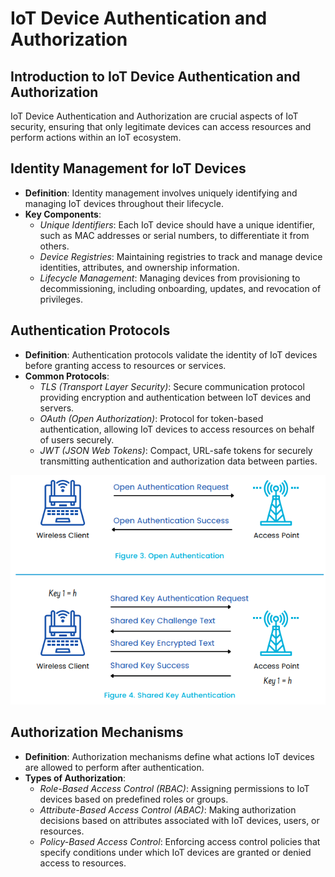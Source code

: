 # IoT Device Authentication and Authorization

## Introduction to IoT Device Authentication and Authorization

IoT Device Authentication and Authorization are crucial aspects of IoT security, ensuring that only legitimate devices can access resources and perform actions within an IoT ecosystem.

## Identity Management for IoT Devices

- **Definition**: Identity management involves uniquely identifying and managing IoT devices throughout their lifecycle.
- **Key Components**:
  - *Unique Identifiers*: Each IoT device should have a unique identifier, such as MAC addresses or serial numbers, to differentiate it from others.
  - *Device Registries*: Maintaining registries to track and manage device identities, attributes, and ownership information.
  - *Lifecycle Management*: Managing devices from provisioning to decommissioning, including onboarding, updates, and revocation of privileges.

## Authentication Protocols

- **Definition**: Authentication protocols validate the identity of IoT devices before granting access to resources or services.
- **Common Protocols**:
  - *TLS (Transport Layer Security)*: Secure communication protocol providing encryption and authentication between IoT devices and servers.
  - *OAuth (Open Authorization)*: Protocol for token-based authentication, allowing IoT devices to access resources on behalf of users securely.
  - *JWT (JSON Web Tokens)*: Compact, URL-safe tokens for securely transmitting authentication and authorization data between parties.

![alt text](img/P1.png)



## Authorization Mechanisms

- **Definition**: Authorization mechanisms define what actions IoT devices are allowed to perform after authentication.
- **Types of Authorization**:
  - *Role-Based Access Control (RBAC)*: Assigning permissions to IoT devices based on predefined roles or groups.
  - *Attribute-Based Access Control (ABAC)*: Making authorization decisions based on attributes associated with IoT devices, users, or resources.
  - *Policy-Based Access Control*: Enforcing access control policies that specify conditions under which IoT devices are granted or denied access to resources.





